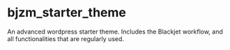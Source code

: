 # bjzm_starter_theme
An advanced wordpress starter theme. Includes the Blackjet workflow, and all functionalities that are regularly used. 
